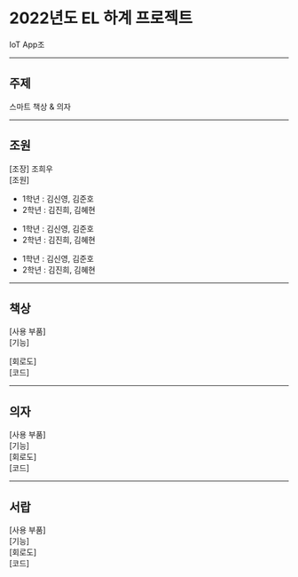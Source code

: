 # 2022년도 EL 하계 프로젝트
IoT App조   

---
## 주제   
스마트 책상 & 의자   

---

## 조원
[조장] 조희우   
[조원]   
- 1학년 : 김신영, 김준호   
- 2학년 : 김진희, 김혜현   
+ 1학년 : 김신영, 김준호   
+ 2학년 : 김진희, 김혜현  
* 1학년 : 김신영, 김준호   
* 2학년 : 김진희, 김혜현  

---
## 책상
[사용 부품]   
[기능]   

[회로도]   
[코드]   

---
## 의자
[사용 부품]   
[기능]   
[회로도]   
[코드]   

---
## 서랍
[사용 부품]   
[기능]   
[회로도]   
[코드]   
